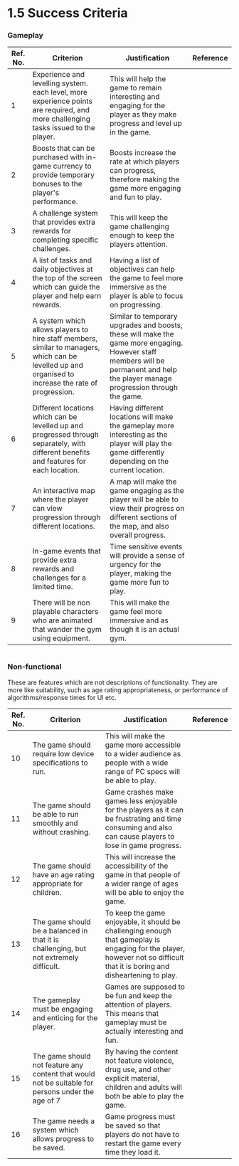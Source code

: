 # 1.5 Success Criteria

### Gameplay

| Ref. No. | Criterion                                                                                                                                              | Justification                                                                                                                                                                      | Reference |
| -------- | ------------------------------------------------------------------------------------------------------------------------------------------------------ | ---------------------------------------------------------------------------------------------------------------------------------------------------------------------------------- | --------- |
| 1        | Experience and levelling system. each level, more experience points are required, and more challenging tasks issued to the player.                     | This will help the game to remain interesting and engaging for the player as they make progress and level up in the game.                                                          |           |
| 2        | Boosts that can be purchased with in-game currency to provide temporary bonuses to the player's performance.                                           | Boosts increase the rate at which players can progress, therefore making the game more engaging and fun to play.                                                                   |           |
| 3        | A challenge system that provides extra rewards for completing specific challenges.                                                                     | This will keep the game challenging enough to keep the players attention.                                                                                                          |           |
| 4        | A list of tasks and daily objectives at the top of the screen which can guide the player and help earn rewards.                                        | Having a list of objectives can help the game to feel more immersive as the player is able to focus on progressing.                                                                |           |
| 5        | A system which allows players to hire staff members, similar to managers,  which can be levelled up and organised to increase the rate of progression. | Similar to temporary upgrades and boosts, these will make the game more engaging. However staff members will be permanent and help the player manage progression through the game. |           |
| 6        | Different locations which can be levelled up and progressed through separately, with different benefits and features for each location.                | Having different locations will make the gameplay more interesting as the player will play the game differently depending on the current location.                                 |           |
| 7        | An interactive map where the player can view progression through different locations.                                                                  | A map will make the game engaging as the player will be able to view their progress on different sections of the map, and also overall progress.                                   |           |
| 8        | In-game events that provide extra rewards and challenges for a limited time.                                                                           | Time sensitive events will provide a sense of urgency for the player, making the game more fun to play.                                                                            |           |
| 9        | There will be non playable characters who are animated that wander the gym using equipment.                                                            | This will make the game feel more immersive and as though it is an actual gym.                                                                                                     |           |

```
```

### Non-functional

These are features which are not descriptions of functionality. They are more like suitability, such as age rating appropriateness, or performance of algorithms/response times for UI etc.

| Ref. No. | Criterion                                                                                         | Justification                                                                                                                                                               | Reference |
| -------- | ------------------------------------------------------------------------------------------------- | --------------------------------------------------------------------------------------------------------------------------------------------------------------------------- | --------- |
| 10       | The game should require low device specifications to run.                                         | This will make the game more accessible to a wider audience as people with a wide range of PC specs will be able to play.                                                   |           |
| 11       | The game should be able to run smoothly and without crashing.                                     | Game crashes make games less enjoyable for the players as it can be frustrating and time consuming and also can cause players to lose in game progress.                     |           |
| 12       | The game should have an age rating appropriate for children.                                      | This will increase the accessibility of the game in that people of a wider range of ages will be able to enjoy the game.                                                    |           |
| 13       | The game should be a balanced in that it is challenging, but not extremely difficult.             | To keep the game enjoyable, it should be challenging enough that gameplay is engaging for the player, however not so difficult that it is boring and disheartening to play. |           |
| 14       | The gameplay must be engaging and enticing for the player.                                        | Games are supposed to be fun and keep the attention of players. This means that gameplay must be actually interesting and fun.                                              |           |
| 15       | The game should not feature any content that would not be suitable for persons under the age of 7 | By having the content not feature violence, drug use, and other explicit material, children and adults will both be able to play the game.                                  |           |
| 16       | The game needs a system which allows progress to be saved.                                        | Game progress must be saved so that players do not have to restart the game every time they load it.                                                                        |           |
